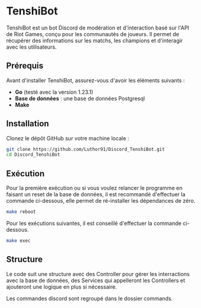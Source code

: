 # TenshiBot

TenshiBot est un bot Discord de modération et d'interaction basé sur l'API de Riot Games, conçu pour les communautés de joueurs. Il permet de récupérer des informations sur les matchs, les champions et d'interagir avec les utilisateurs.

## Prérequis

Avant d'installer TenshiBot, assurez-vous d'avoir les éléments suivants :

- **Go** (testé avec la version 1.23.1)
- **Base de données** : une base de données Postgresql
- **Make** 

## Installation

Clonez le dépôt GitHub sur votre machine locale :

```bash
git clone https://github.com/Luthor91/Discord_TenshiBot.git
cd Discord_TenshiBot
```

## Exécution

Pour la première exécution ou si vous voulez relancer le programme en faisant un reset de la base de données, il est recommandé d'effectuer la commande ci-dessous, elle permet de ré-installer les dépendances de zéro.

```bash
make reboot
```

Pour les exécutions suivantes, il est conseillé d'effectuer la commande ci-dessous.

```bash
make exec
```

## Structure

Le code suit une structure avec des Controller pour gérer les interractions avec la base de données, des Services qui appelleront les Controllers et ajouteront une logique en plus si nécessaire.

Les commandes discord sont regroupé dans le dossier commands.

